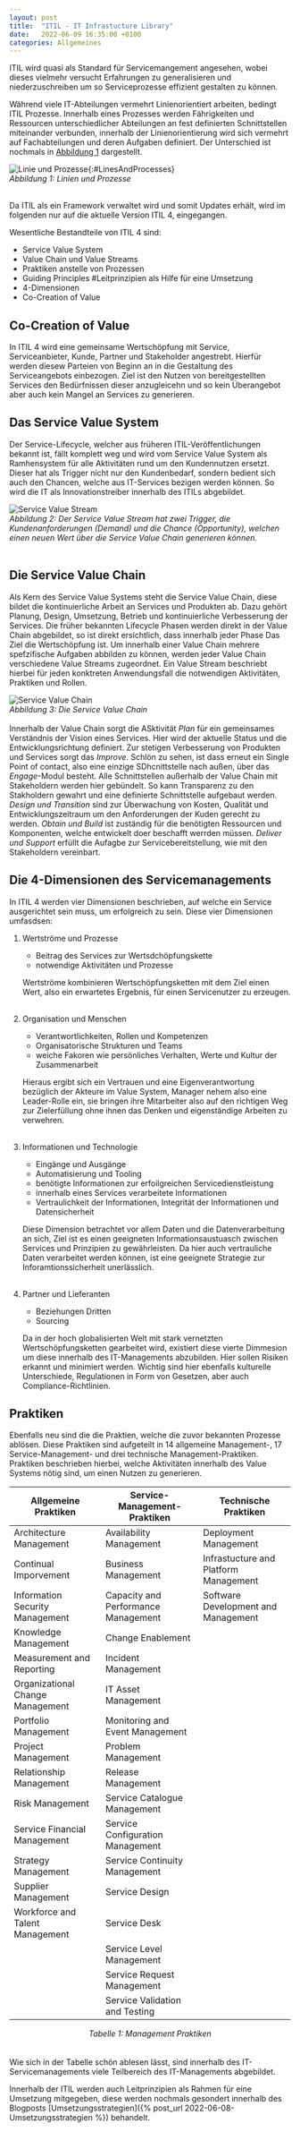 ```yaml
---
layout: post
title:  "ITIL - IT Infrastucture Library"
date:   2022-06-09 16:35:00 +0100
categories: Allgemeines
---
```


ITIL wird quasi als Standard für Servicemangement angesehen, wobei dieses vielmehr versucht Erfahrungen zu generalisieren und niederzuschreiben um so Serviceprozesse effizient gestalten zu können. 

Während viele IT-Abteilungen vermehrt Linienorientiert arbeiten, bedingt ITIL Prozesse. Innerhalb eines Prozesses werden Fährigkeiten und Ressourcen unterschiedlicher Abteilungen an fest definierten Schnittstellen miteinander verbunden, innerhalb der Linienorientierung wird sich vermehrt auf Fachabteilungen und deren Aufgaben definiert. Der Unterschied ist nochmals in <a href="#LinesAndProcesses">Abbildung 1</a> dargestellt.

![Linie und Prozesse](/assets/Line-Process.png){:#LinesAndProcesses} <br>
*Abbildung 1: Linien und Prozesse*
<br>
<br>


Da ITIL als ein Framework verwaltet wird und somit Updates erhält, wird im folgenden nur auf die aktuelle Version ITIL 4, eingegangen. 

Wesentliche Bestandteile von ITIL 4 sind: 
- Service Value System
- Value Chain und Value Streams
- Praktiken anstelle von Prozessen 
- Guiding Principles #Leitprinzipien als Hilfe für eine Umsetzung
- 4-Dimensionen
- Co-Creation of Value

## Co-Creation of Value
In ITIL 4 wird eine gemeinsame Wertschöpfung mit Service, Serviceanbieter, Kunde, Partner und Stakeholder angestrebt. Hierfür werden diesew Parteien von Beginn an in die Gestaltung des Serviceangebots einbezogen. Ziel ist den Nutzen von bereitgestellten Services den Bedürfnissen dieser anzugleicehn und so kein Überangebot aber auch kein Mangel an Services zu generieren. 

## Das Service Value System 
Der Service-Lifecycle, welcher aus früheren ITIL-Veröffentlichungen bekannt ist, fällt komplett weg und wird vom Service Value System als Ramhensystem für alle Aktivitäten rund um den Kundennutzen ersetzt. Dieser hat als Trigger nicht nur den Kundenbedarf, sondern bedient sich auch den Chancen, welche aus IT-Services bezigen werden können. So wird die IT als Innovationstreiber innerhalb des ITILs abgebildet.  

![Service Value Stream](/assets/Service_Value_Stream.png)
<BR>
*Abbildung 2: Der Service Value Stream hat zwei Trigger, die Kundenanforderungen (Demand) und die Chance (Opportunity), welchen einen neuen Wert über die Service Value Chain generieren können.*
<br>
<br>

## Die Service Value Chain

Als Kern des Service Value Systems steht die Service Value Chain, diese bildet die kontinuierliche Arbeit an Services und Produkten ab. Dazu gehört Planung, Design, Umsetzung, Betrieb und kontinuierliche Verbesserung der Services. Die früher bekannten Lifecycle Phasen werden direkt in der Value Chain abgebildet, so ist direkt ersichtlich, dass innerhalb jeder Phase Das Ziel die Wertschöpfung ist. Um innerhalb einer Value Chain mehrere spefzifische Aufgaben abbilden zu können, werden jeder Value Chain verschiedene Value Streams zugeordnet. Ein Value Stream beschriebt hierbei für jeden konktreten Anwendungsfall die notwendigen Aktivitäten, Praktiken und Rollen. 

![Service Value Chain](/assets/Service_Value_Chain.png)
<BR>
*Abbildung 3: Die Service Value Chain*
<br>
<br>
Innerhalb der Value Chain sorgt die ASktivität *Plan* für ein gemeinsames Verständnis der Vision eines Services. Hier wird der aktuelle Status und die Entwicklungsrichtung definiert. 
Zur stetigen Verbesserung von Produkten und Services sorgt das *Improve*. Schlön zu sehen, ist dass erneut ein Single Point of contact, also eine einzige SDhcnittstelle nach außen, über das *Engage*-Modul besteht. Alle Schnittstellen außerhalb der Value Chain mit Stakeholdern werden hier gebündelt. So kann Transparenz zu den Stakholdern gewahrt und eine definierte Schnittstelle aufgebaut werden. *Design und Transition* sind zur Überwachung von Kosten, Qualität und  Entwicklungszeitraum um den Anforderungen der Kuden gerecht zu werden. *Obtain und Build* ist zuständig für die benötigten Ressourcen und Komponenten, welche entwickelt doer beschafft werrden müssen. *Deliver und Support* erfüllt die Aufagbe zur Servicebereitstellung, wie mit den Stakeholdern vereinbart. 

## Die 4-Dimensionen des Servicemanagements
In ITIL 4 werden vier Dimensionen beschrieben, auf welche ein Service ausgerichtet sein muss, um erfolgreich zu sein. Diese vier Dimensionen umfasdsen: 

1. Wertströme und Prozesse
    - Beitrag des Services zur Wertsdchöpfungskette 
    - notwendige Aktivitäten und Prozesse

    Wertströme kombinieren Wertschöpfungsketten mit dem Ziel einen Wert, also ein erwartetes Ergebnis, für einen Servicenutzer zu erzeugen. 
    <br>
    <br>
2. Organisation und Menschen 
    - Verantwortlichkeiten, Rollen und Kompetenzen
    - Organisatorische Strukturen und Teams
    - weiche Fakoren wie persönliches Verhalten, Werte und Kultur der Zusammenarbeit

    Hieraus ergibt sich ein Vertrauen und eine Eigenverantwortung bezüglich der Akteure im Value System, Manager nehem also eine Leader-Rolle ein, sie bringen ihre Mitarbeiter also auf den richtigen Weg zur Zielerfüllung ohne ihnen das Denken und eigenständige Arbeiten zu verwehren.
    <br>
    <br>
3. Informationen und Technologie
    - Eingänge und Ausgänge
    - Automatisierung und Tooling
    - benötigte Informationen zur erfoilgreichen Servicedienstleistung
    - innerhalb eines Services verarbeitete Informationen 
    - Vertraulichkeit der Informationen, Integrität der Informationen und Datensicherheit

    Diese Dimension betrachtet vor allem Daten und die Datenverarbeitung an sich, Ziel ist es einen geeigneten Informationsaustuasch zwischen Services und Prinzipien zu gewährleisten. Da hier auch vertrauliche Daten verarbeitet werden können, ist eine geeignete Strategie zur Inforamtionssicherheit unerlässlich.
    <br>
    <br>
4. Partner und Lieferanten
    - Beziehungen Dritten 
    - Sourcing

    Da in der hoch globalisierten  Welt mit stark vernetzten Wertschöpfungsketten gearbeitet wird, existiert diese vierte Dimmesion um diese innerhalb des IT-Managements abzubilden. Hier sollen Risiken erkannt und minimiert werden. Wichtig sind hier ebenfalls kulturelle Unterschiede, Regulationen in Form von Gesetzen, aber auch Compliance-Richtlinien.


## Praktiken
Ebenfalls neu sind die die Praktien, welche die zuvor bekannten Prozesse ablösen. 
Diese Praktiken sind aufgeteilt in 14 allgemeine Management-, 17 Service-Management- und drei technische Management-Praktiken. Praktiken beschrieben hierbei, welche Aktivitäten innerhalb des Value Systems nötig sind, um einen Nutzen zu generieren.

|**Allgemeine Praktiken**|**Service-Management-Praktiken**|**Technische Praktiken**|
|-----|-----|-----|
|Architecture Management|Availability Management|Deployment Management|
|Continual Imporvement|Business Management|Infrastucture and Platform Management|
|Information Security Management|Capacity and Performance Management|Software Development and Management|
|Knowledge Management|Change Enablement||
|Measurement and Reporting|Incident Management||
|Organizational Change Management|IT Asset Management||
|Portfolio Management|Monitoring and Event Management||
|Project Management|Problem Management||
|Relationship Management|Release Management||
|Risk Management|Service Catalogue Management||
|Service Financial Management|Service Configuration Management||
|Strategy Management|Service Continuity Management||
|Supplier Management|Service Design||
|Workforce and Talent Management|Service Desk||
||Service Level Management||
||Service Request Management||
||Service Validation and Testing||

*<center>Tabelle 1: Management Praktiken</center>*
<br>
<br>
Wie sich in der Tabelle schön ablesen lässt, sind innerhalb des IT-Servicemanagements viele Teilbereich des IT-Managements abgebildet.

Innerhalb der ITIL werden auch Leitprinzipien als Rahmen für eine Umsetzung mitgegeben, diese werden nochmals gesondert innerhalb des Blogposts [Umsetzungsstrategien]({% post_url 2022-06-08-Umsetzungsstrategien %}) behandelt.

